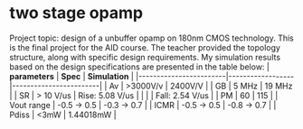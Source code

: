 # two stage opamp
Project topic: design of a unbuffer opamp on 180nm CMOS technology. This is the final project for the AID course. The teacher provided the topology structure, along with specific design requirements. My simulation results based on the design specifications are presented in the table below: 
|      **parameters**    |     **Spec**     |     **Simulation**     |
|------------------------|------------------|------------------------|
|           Av           |     >3000V/v     |         2400V/V        |
|           GB           |     5 MHz        |         19 MHz         |
|           SR           |     > 10 V/us    |   Rise: 5.08 V/us      |
|                        |                  |   Fall: 2.54 V/us      |
|           PM           |       60         |         115            |
|       Vout range       |    -0.5 -> 0.5   |       -0.3 -> 0.7      |
|          ICMR          |    -0.5 -> 0.5   |       -0.8 -> 0.7      |
|          Pdiss         |       <3mW       |       1.44018mW        |
